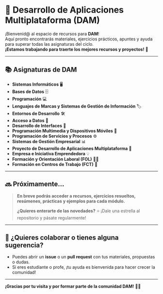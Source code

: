# 📱 Desarrollo de Aplicaciones Multiplataforma (DAM)

¡Bienvenid@ al espacio de recursos para **DAM**!  
Aquí pronto encontrarás materiales, ejercicios prácticos, apuntes y ayuda para superar todas las asignaturas del ciclo.  
**¡Estamos trabajando para traerte los mejores recursos y proyectos!** 🚀

---

## 📚 Asignaturas de DAM

- **Sistemas Informáticos** 🖥️
- **Bases de Datos** 🗄️
- **Programación** 💻
- **Lenguajes de Marcas y Sistemas de Gestión de Información** 🏷️
- **Entornos de Desarrollo** 🛠️
- **Acceso a Datos** 🔗
- **Desarrollo de Interfaces** 🎨
- **Programación Multimedia y Dispositivos Móviles** 📱
- **Programación de Servicios y Procesos** ⚙️
- **Sistemas de Gestión Empresarial** 📊
- **Proyecto de Desarrollo de Aplicaciones Multiplataforma** 📂
- **Empresa e Iniciativa Emprendedora** 💡
- **Formación y Orientación Laboral (FOL)** 👩‍💼
- **Formación en Centros de Trabajo (FCT)** 🏢

---

## 🔜 Próximamente...

> **En breve podrás acceder a recursos, ejercicios resueltos, resúmenes, prácticas y ejemplos para cada módulo.**
>
> **¿Quieres enterarte de las novedades?**
> ⭐ ¡Dale una estrella al repositorio y pásate regularmente!

---

## 💬 ¿Quieres colaborar o tienes alguna sugerencia?

- Puedes abrir un **issue** o un **pull request** con tus materiales, propuestas o dudas.
- Si eres estudiante o profe, ¡tu ayuda es bienvenida para hacer crecer la comunidad!

---

**¡Gracias por tu visita y por formar parte de la comunidad DAM!** 🙌🚀
